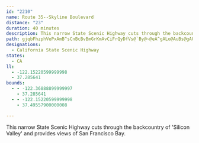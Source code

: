 ```yaml
---
id: "2210"
name: Route 35--Skyline Boulevard
distance: "23"
duration: 40 minutes
description: This narrow State Scenic Highway cuts through the backcountry of 'Silicon Valley' and provides views of San Francisco Bay.
path: gjqbFhzphVePxAmB^sCnBcBvBmGrKmAvCiFrQyDfVs@`By@~@eA^gALo@AuBs@gAQu@?}Cx@wASk@SmByCuAkAmASo@C}@[a@_@sBeDg@_@{@UsBEqLzD}BxAe@d@aAxAyB~FqAzE}@fBwAlBaBlAqB|@uCx@yA`A_AdB}Kb\mEpL[pAUrCFjCVlBnAtFHl@Av@Ml@]|@k@n@o@XiCj@w@dASx@Kr@HrBn@xBn@~E?~Ac@lDQr@_AhC]b@kQhQw@dAeB`D_AfCuFvV{@vEcAlDiArByCfDwGvKaBvDiGrSyAxBgE|DuLbPuBdCaHtDcBvAcA`BoBrEsE|JsAvByAtAmEjBcCrDy@^c@DaOq@cC?uAf@wApAqBxCo@lBwKda@iBzDwCxEsBlHk@pAwBtBcHrDyAdA}AxAwBfDuArDc@xBe@xE_@`GY`COp@y@xB}GhOo@fAcAlA}WbVyAlBkErIy@jAuArAcB`AyCv@sBFoAAeMkCsAGu@FiA^aDvByA`@}A?yEs@yAIoAViAp@eOtOaGzGe@jAWlAFlBZlCBdBgAvKUhAo@zAsA`BeAn@}Cn@sAp@}EtHe@fAYpAC^JxCEtAe@vAo@f@i@Lu@As@SsBkAsAKmJv@qRp@}A]oBgAuAWy@By@Ns@d@e@j@gLzRmSlYi@rAo@hDU`DDhGHr@^pAt@x@`J~Bb@^^x@JdAEr@Un@_A|AMd@At@p@pCFr@IfA_@bB?z@^dAbAzAH^?~@Mv@Yd@uAx@aAFiAf@{B`FcC~C_@Rg@HoAWc@Fe@d@Ob@?z@^pBB~@Or@O`@sD`Di@x@]~@UjA?~ATx@\j@h@LnBShBFb@^Vb@Hh@?p@Kd@oBxEgBrBoAfAy@d@oBFcAq@y@OwA@i@X[p@gBbHi@h@o@Xy@PaB@i@QgBiBe@]m@AqALcBdBmAbBOj@o@lGYvA_@lAyAfCwAdB_DfBsApAoP|ViA|CyD~Oy@~AiAhAiAr@yAh@cBPmAKeAe@cCeBo@s@aAkBm@Sw@JsAx@}GrGo@lAc@lBE~@JzDKpAc@xAiTtf@Op@_@dDg@xAk@t@o@\i@N_A?SNsDkBaDFeFj@sD~@oBx@mARwAO_AoAOaA?mAb@gHDeFYuBsDkG_BoDwBgGeA}Ay@i@iBc@cADsA`@}@t@yDhE}FjHiB`BaEdCeDvCwFjGy@xAm@zA[~AaAzGuAbDkAfAqDrBuLxFcE~A_BbA}EvD}@r@o@v@eVd^}@`BkCfGkAdEsAzFcCfJuAfDiA`BaE~D}DfC}DfBsExCyCdA}CXqCk@oBcA{HyI[KgAGeAXi@j@u@xAqLzc@c@pAo@`Ai@`@w@\_AJiBS_Bc@eAEs@?mBj@sXvS}AvAyAnCy@pDKdAGpJEp@_@dB_AlB}ExDgErC}DxAqa@hNgCp@cCLiCEmAM{Ac@{G_DoAMcBLo@d@wCpD[l@M~@Hx@hD`HH^?z@g@pAk@VgER_CZ{JrBo@MUS}AyBs@Sa@?i@Rc@j@Qr@D`MIj@k@z@]Jg@?q@Yc@_AUsDY_A_Aq@kAAw@d@Yn@mBlGaAjBgFfFwBdByBlA
designations:
  - California State Scenic Highway
states:
  - CA
ll:
  - -122.15220599999998
  - 37.285641
bounds:
  - - -122.36888899999997
    - 37.285641
  - - -122.15220599999998
    - 37.49557900000008

---
```


This narrow State Scenic Highway cuts through the backcountry of 'Silicon Valley' and provides views of San Francisco Bay.
